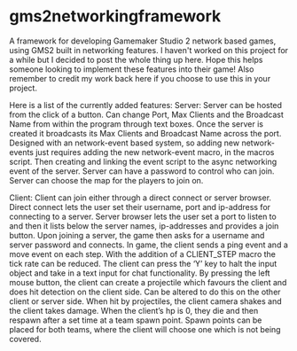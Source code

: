 # gms2networkingframework
A framework for developing Gamemaker Studio 2 network based games, using GMS2 built in networking features. I haven't worked on this project for a while but I decided to post the whole thing up here. Hope this helps someone looking to implement these features into their game! Also remember to credit my work back here if you choose to use this in your project.


Here is a list of the currently added features:
Server:
Server can be hosted from the click of a button.
Can change Port, Max Clients and the Broadcast Name from within the program through text boxes.
Once the server is created it broadcasts its Max Clients and Broadcast Name across the port.
Designed with an network-event based system, so adding new network-events just requires adding the new network-event macro, in the macros script. Then creating and linking the event script to the async networking event of the server.
Server can have a password to control who can join.
Server can choose the map for the players to join on.

Client:
Client can join either through a direct connect or server browser.
Direct connect lets the user set their username, port  and ip-address for connecting to a server.
Server browser lets the user set a port to listen to and then it lists below the server names, ip-addresses and provides a join button.
Upon joining a server, the game then asks for a username and server password and connects.
In game, the client sends a ping event and a move event on each step. With the addition of a CLIENT_STEP macro the tick rate can be reduced.
The client can press the ‘Y’ key to halt the input object and take in a text input for chat functionality.
By pressing the left mouse button, the client can create a projectile which favours the client and does hit detection on the client side. Can be altered to do this on the other client or server side.
When hit by projectiles, the client camera shakes and the client takes damage.
When the client’s hp is 0, they die and then respawn after a set time at a team spawn point.
Spawn points can be placed for both teams, where the client will choose one which is not being covered.
